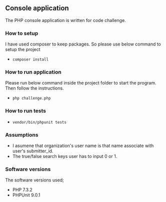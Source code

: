 ## Console application
The PHP console application is written for code challenge.

### How to setup

I have used composer to keep packages. So please use below command to setup the project
- ``composer install``
  

### How to run application

Please run below command inside the project folder to start the program. 
Then follow the instructions.

- ``php challenge.php``

### How to run tests

- ``vendor/bin/phpunit tests``


### Assumptions
- I asumene that organization's user name is that name associate with user's submitter_id.
- The true/false search keys user has to input 0 or 1.

### Software versions 
The software versions used;
- PHP 7.3.2
- PHPUnit 9.0.1